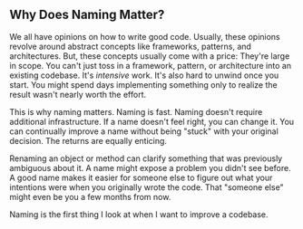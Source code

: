 ## Why Does Naming Matter?

We all have opinions on how to write good code. Usually, these opinions revolve around abstract concepts like frameworks, patterns, and architectures.  But, these concepts usually come with a price: They're large in scope. You can't just toss in a framework, pattern, or architecture into an existing codebase. It's _intensive_ work. It's also hard to unwind once you start. You might spend days implementing something only to realize the result wasn't nearly worth the effort.

This is why naming matters. Naming is fast. Naming doesn't require additional infrastructure. If a name doesn't feel right, you can change it. You can continually improve a name without being "stuck" with your original decision. The returns are equally enticing.

Renaming an object or method can clarify something that was previously ambiguous about it. A name might expose a problem you didn't see before. A good name makes it easier for someone else to figure out what your intentions were when you originally wrote the code. That "someone else" might even be you a few months from now.

Naming is the first thing I look at when I want to improve a codebase. 

